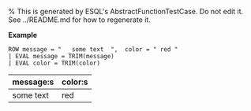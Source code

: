 % This is generated by ESQL's AbstractFunctionTestCase. Do not edit it. See ../README.md for how to regenerate it.

**Example**

```esql
ROW message = "   some text  ",  color = " red "
| EVAL message = TRIM(message)
| EVAL color = TRIM(color)
```

| message:s | color:s |
| --- | --- |
| some text | red |


